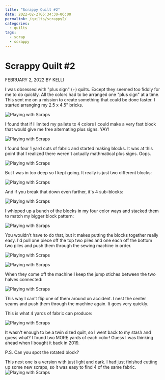 ```yaml
---
title: "Scrappy Quilt #2"
date: 2022-02-2T05:34:30-06:00
permalink: /quilts/scrappy2/
categories:
  - quilts
tags:
  - scrap
  - scrappy
---
```

# Scrappy Quilt #2
FEBRUARY 2, 2022 BY KELLI

I was obsessed with "plus sign" (+) quilts. Except they seemed too fiddly for me to do quickly. All the colors had to be arranged one "plus sign" at a time. This sent me on a mission to create something that could be done faster. I started arranging my 2.5 x 4.5" bricks.

![Playing with Scraps](assets/scrap2-1.jpg)

I found that if I limited my pallete to 4 colors I could make a very fast block that would give me free alternating plus signs. YAY! 

![Playing with Scraps](assets/scrap2-2.jpg)

I found four 1 yard cuts of fabric and started making blocks. It was at this point that I realized there weren't actually mathmatical plus signs. Oops. 

![Playing with Scraps](assets/scrap2-3.jpg)

But I was in too deep so I kept going. It really is just two different blocks:

![Playing with Scraps](assets/scrap2-4.jpg)

And if you break that down even farther, it's 4 sub-blocks:

![Playing with Scraps](assets/scrap2-5.jpg)

I whipped up a bunch of the blocks in my four color ways and stacked them to match my bigger block pattern:

![Playing with Scraps](assets/scrap2-6.jpg)

You wouldn't have to do that, but it makes putting the blocks together really easy. I'd pull one piece off the top two piles and one each off the bottom two piles and push them through the sewing machine in order. 

![Playing with Scraps](assets/scrap2-7.jpg)

![Playing with Scraps](assets/scrap2-9.jpg)

When they come off the machine I keep the jump stiches between the two halves connected:

![Playing with Scraps](assets/scrap2-8.jpg)

This way I can't flip one of them around on accident. I nest the center seams and push them through the machine again. It goes very quickly. 

This is what 4 yards of fabric can produce:

![Playing with Scraps](assets/scrap2-11.jpg)

It wasn't enough to be a twin sized quilt, so I went back to my stash and guess what? I found two MORE yards of each color! Guess I was thinking ahead when I bought it back in 2019. 

P.S. Can you spot the rotated block? 

This next one is a version with just light and dark. I had just finished cutting up some new scraps, so it was easy to find 4 of the same fabric. 
![Playing with Scraps](assets/scrap2-12.jpg)
